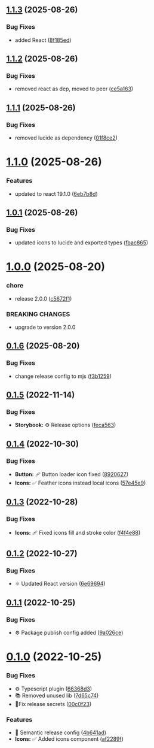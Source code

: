 ## [1.1.3](https://github.com/trejocode/uikit/compare/v1.1.2...v1.1.3) (2025-08-26)

### Bug Fixes

- added React ([8f185ed](https://github.com/trejocode/uikit/commit/8f185ede19f395e46ddc9ddb4d9ddeb90411fdd9))

## [1.1.2](https://github.com/trejocode/uikit/compare/v1.1.1...v1.1.2) (2025-08-26)

### Bug Fixes

- removed react as dep, moved to peer ([ce5a163](https://github.com/trejocode/uikit/commit/ce5a163ad97819f20a5dffc0628d135ce00ca098))

## [1.1.1](https://github.com/trejocode/uikit/compare/v1.1.0...v1.1.1) (2025-08-26)

### Bug Fixes

- removed lucide as dependency ([01f8ce2](https://github.com/trejocode/uikit/commit/01f8ce26912531c585d487401792bfc5e81deafd))

# [1.1.0](https://github.com/trejocode/uikit/compare/v1.0.1...v1.1.0) (2025-08-26)

### Features

- updated to react 19.1.0 ([6eb7b8d](https://github.com/trejocode/uikit/commit/6eb7b8d38f0c71338ee31cf67c1bf8ad02225e2e))

## [1.0.1](https://github.com/trejocode/uikit/compare/v1.0.0...v1.0.1) (2025-08-26)

### Bug Fixes

- updated icons to lucide and exported types ([fbac865](https://github.com/trejocode/uikit/commit/fbac865d14ba0fba57e44160643b867ab18c8179))

# [1.0.0](https://github.com/trejocode/uikit/compare/v0.1.6...v1.0.0) (2025-08-20)

### chore

- release 2.0.0 ([c5672f1](https://github.com/trejocode/uikit/commit/c5672f116ea7a803080a84df34ceff812f66a733))

### BREAKING CHANGES

- upgrade to version 2.0.0

## [0.1.6](https://github.com/trejocode/uikit/compare/v0.1.5...v0.1.6) (2025-08-20)

### Bug Fixes

- change release config to mjs ([f3b1259](https://github.com/trejocode/uikit/commit/f3b1259b77d802f4fbfd3781d07b2c7e5605fa2a))

## [0.1.5](https://github.com/trejocode/uikit/compare/v0.1.4...v0.1.5) (2022-11-14)

### Bug Fixes

- **Storybook:** ⚙️ Release options ([feca563](https://github.com/trejocode/uikit/commit/feca56326b0ce6c6ede6bf0790fcf7583a1462e9))

## [0.1.4](https://github.com/trejocode/uikit/compare/v0.1.3...v0.1.4) (2022-10-30)

### Bug Fixes

- **Button:** 🩹 Button loader icon fixed ([8920627](https://github.com/trejocode/uikit/commit/89206270ef3ae2c61abeb2e1c8016071b4fefad9))
- **Icons:** ✅ Feather icons instead local icons ([57e45e9](https://github.com/trejocode/uikit/commit/57e45e9c260959163670db5af41108f825b24b08))

## [0.1.3](https://github.com/trejocode/uikit/compare/v0.1.2...v0.1.3) (2022-10-28)

### Bug Fixes

- **Icons:** 🩹 Fixed icons fill and stroke color ([f4f4e88](https://github.com/trejocode/uikit/commit/f4f4e882bc2c58910a2173f6690e3df5a6568d09))

## [0.1.2](https://github.com/trejocode/uikit/compare/v0.1.1...v0.1.2) (2022-10-27)

### Bug Fixes

- ⚛️ Updated React version ([6e69694](https://github.com/trejocode/uikit/commit/6e696946a3406b4b38a73b0aee4b348fe3092726))

## [0.1.1](https://github.com/trejocode/uikit/compare/v0.1.0...v0.1.1) (2022-10-25)

### Bug Fixes

- ⚙️ Package publish config added ([9a026ce](https://github.com/trejocode/uikit/commit/9a026ce526fa5c1d91ba7157246a81c5ef003b2e))

# [0.1.0](https://github.com/TrejoCode/uikit/compare/v0.0.0...v0.1.0) (2022-10-25)

### Bug Fixes

- ⚙️ Typescript plugin ([66368d3](https://github.com/TrejoCode/uikit/commit/66368d3eb239bf9c6b82ebbfc6c69b1485380f27))
- 📚 Removed unused lib ([7d65c74](https://github.com/TrejoCode/uikit/commit/7d65c74c4190da163f9945c52b2713de1d1e8b56))
- 🚀Fix release secrets ([00c0f23](https://github.com/TrejoCode/uikit/commit/00c0f2351cfd3d812748da8febf263eb19b0feef))

### Features

- 🚀 Semantic release config ([4b641ad](https://github.com/TrejoCode/uikit/commit/4b641ad24c686e5dca4f21eac565e6791135b3c4))
- **Icons:** ✅ Added icons component ([af2289f](https://github.com/TrejoCode/uikit/commit/af2289f04f47f80d2a8f87ad8d8c205358891596))
